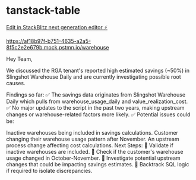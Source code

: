 # tanstack-table

[Edit in StackBlitz next generation editor ⚡️](https://stackblitz.com/~/github.com/naveenkchelluboina/tanstack-table)

https://af18b97f-b751-4635-a2a5-8f5c2e2e679b.mock.pstmn.io/warehouse


Hey Team,

We discussed the RGA tenant's reported high estimated savings (~50%) in Slingshot Warehouse Daily and are currently investigating possible root causes.

Findings so far:
✅ The savings data originates from Slingshot Warehouse Daily which pulls from warehouse_usage_daily and value_realization_cost.
✅ No major updates to the script in the past two years, making upstream changes or warehouse-related factors more likely.
✅ Potential issues could be:

Inactive warehouses being included in savings calculations.
Customer changing their warehouse usage pattern after November.
An upstream process change affecting cost calculations.
Next Steps:
🔹 Validate if inactive warehouses are included.
🔹 Check if the customer's warehouse usage changed in October-November.
🔹 Investigate potential upstream changes that could be impacting savings estimates.
🔹 Backtrack SQL logic if required to isolate discrepancies.

